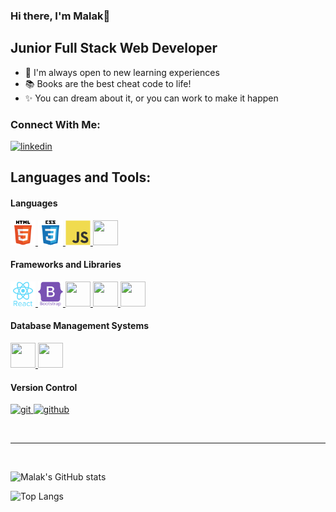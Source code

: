 ### Hi there, I'm Malak👋

## Junior Full Stack Web Developer
- 🚀 I'm always open to new learning experiences
- 📚 Books are the best cheat code to life!
- ✨ You can dream about it, or you can work to make it happen

### Connect With Me:

<a href="https://www.linkedin.com/in/malak-joumaa-20429b213"> <img src="https://www.vectorlogo.zone/logos/linkedin/linkedin-icon.svg" alt="linkedin" width="40" height="40"/> </a>


## Languages and Tools:

#### Languages

<p align="left"> <a href="https://www.w3.org/html/" target="_blank" rel="noreferrer"> <img src="https://raw.githubusercontent.com/devicons/devicon/master/icons/html5/html5-original-wordmark.svg" alt="html5" width="40" height="40"/> </a> <a href="https://www.w3schools.com/css/" target="_blank" rel="noreferrer"> <img src="https://raw.githubusercontent.com/devicons/devicon/master/icons/css3/css3-original-wordmark.svg" alt="css3" width="40" height="40"/> </a> <a href="https://developer.mozilla.org/en-US/docs/Web/JavaScript" target="_blank" rel="noreferrer"> <img src="https://raw.githubusercontent.com/devicons/devicon/master/icons/javascript/javascript-original.svg" alt="javascript" width="40" height="40"/> </a>  <a href="https://www.php.net/" target="_blank" rel="noreferrer"> <img src="https://cdn.jsdelivr.net/gh/devicons/devicon/icons/php/php-original.svg" width="40" height="40"/> </a>

 #### Frameworks and Libraries
  
<a href="https://reactjs.org/" target="_blank" rel="noreferrer"> <img src="https://raw.githubusercontent.com/devicons/devicon/master/icons/react/react-original-wordmark.svg" alt="react" width="40" height="40"/> </a> 
<a href="https://getbootstrap.com" target="_blank" rel="noreferrer"> <img src="https://raw.githubusercontent.com/devicons/devicon/master/icons/bootstrap/bootstrap-plain-wordmark.svg" alt="bootstrap" width="40" height="40"/> </a> <a href="https://nodejs.org/en/" target="_blank" rel="noreferrer"> <img src="https://cdn.jsdelivr.net/gh/devicons/devicon/icons/nodejs/nodejs-original.svg" width="40" height="40"/> </a> <a href="https://laravel.com/" target="_blank" rel="noreferrer"> <img src="https://cdn.jsdelivr.net/gh/devicons/devicon/icons/laravel/laravel-plain.svg" width="40" height="40"/> </a> <a href="https://www.electronjs.org/" target="_blank" rel="noreferrer"><img src="https://cdn.jsdelivr.net/gh/devicons/devicon/icons/electron/electron-original.svg" width="40" height="40"/> </a>
 
 #### Database Management Systems
  
<a href="https://www.mongodb.com/" target="_blank" rel="noreferrer"> <img src="https://cdn.jsdelivr.net/gh/devicons/devicon/icons/mongodb/mongodb-original.svg" width="40" height="40"/> </a> <a href="https://www.mysql.com/" target="_blank" rel="noreferrer"> <img src="https://cdn.jsdelivr.net/gh/devicons/devicon/icons/mysql/mysql-original.svg" width="40" height="40"/> </a>

#### Version Control

<a href="https://git-scm.com/" target="_blank" rel="noreferrer"> <img src="https://www.vectorlogo.zone/logos/git-scm/git-scm-icon.svg" alt="git" width="40" height="40"/> </a>
<a href="https://github.com/" target="_blank" rel="noreferrer"> <img src="https://www.vectorlogo.zone/logos/github/github-tile.svg" alt="github" width="40" height="40"/> </a>

<br/>

---

<br/>

![Malak's GitHub stats](https://github-readme-stats.vercel.app/api?username=malak-joumaa&theme=default&show_icons=true)
 
 ![Top Langs](https://github-readme-stats.vercel.app/api/top-langs/?username=malak-joumaa&theme=deafult)
